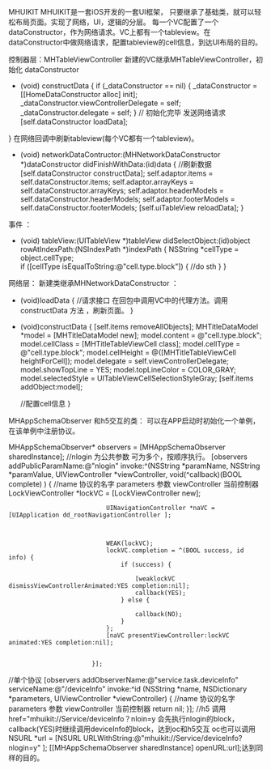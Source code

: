 MHUIKIT
MHUIKIT是一套iOS开发的一套UI框架， 只要继承了基础类，就可以轻松布局页面。实现了网络，UI，逻辑的分层。
每一个VC配置了一个dataConstructor，作为网络请求。VC上都有一个tableview。在dataConstructor中做网络请求，配置tableview的cell信息，到达UI布局的目的。

控制器层：MHTableViewController
新建的VC继承MHTableViewController，初始化 dataConstructor 

- (void) constructData {
    if (_dataConstructor == nil) {
        _dataConstructor = [[HomeDataConstructor alloc] init];
        _dataConstructor.viewControllerDelegate = self;
        _dataConstructor.delegate  = self;
    }
    // 初始化完毕 发送网络请求
    [self.dataConstructor loadData];
    
}
在网络回调中刷新tableview(每个VC都有一个tableview)。
- (void) networkDataContructor:(MHNetworkDataConstructor *)dataConstructor didFinishWithData:(id)data { 
//刷新数据
    [self.dataConstructor constructData];
    self.adaptor.items = self.dataConstructor.items;
    self.adaptor.arrayKeys = self.dataConstructor.arrayKeys;
    self.adaptor.headerModels = self.dataConstructor.headerModels;
    self.adaptor.footerModels = self.dataConstructor.footerModels; 
    [self.uiTableView reloadData];
}

事件 ：

- (void) tableView:(UITableView *)tableView didSelectObject:(id<MHTableViewCellItemProtocol>)object rowAtIndexPath:(NSIndexPath *)indexPath {
    NSString *cellType = object.cellType;   
    if ([cellType isEqualToString:@"cell.type.block"]) {
//do sth 
    } 
}
        
 网络层：
 新建类继承MHNetworkDataConstructor ：
 
- (void)loadData { 
//请求接口 
在回包中调用VC中的代理方法。调用constructData 方法  ，刷新页面。
}


- (void)constructData {
    [self.items removeAllObjects];
    MHTitleDataModel *model = [MHTitleDataModel new];
    model.content = @"cell.type.block";
    model.cellClass = [MHTitleTableViewCell class];
    model.cellType  = @"cell.type.block";
    model.cellHeight = @([MHTitleTableViewCell heightForCell]);
    model.delegate = self.viewControllerDelegate;
    model.showTopLine = YES;
    model.topLineColor = COLOR_GRAY;
    model.selectedStyle = UITableViewCellSelectionStyleGray;
    [self.items addObject:model]; 
    
    //配置cell信息
}

MHAppSchemaObserver 和h5交互的类：
可以在APP启动时初始化一个单例，在该单例中注册协议。

MHAppSchemaObserver* observers      = [MHAppSchemaObserver sharedInstance];
//nlogin 为公共参数  可为多个，按顺序执行。
    [observers addPublicParamName:@"nlogin"
                           invoke:^(NSString *paramName,
                                    NSString *paramValue,
                                    UIViewController *viewController,
                                    void(^callback)(BOOL complete) ) {
 //name 协议的名字  parameters 参数  viewController 当前控制器
                               LockViewController *lockVC = [LockViewController new];
                               
                               UINavigationController *naVC = [UIApplication dd_rootNavigationController ];

                               
                               
                               WEAK(lockVC);
                               lockVC.completion = ^(BOOL success, id info) {
                                   if (success) {
                                     
                                       [weaklockVC dismissViewControllerAnimated:YES completion:nil];
                                       callback(YES);
                                   } else {
                                    
                                       callback(NO);
                                   }
                               };
                               [naVC presentViewController:lockVC animated:YES completion:nil];

                               
                           }];
//单个协议
    [observers addObserverName:@"service.task.deviceInfo"
                   serviceName:@"/deviceInfo"
                        invoke:^id (NSString *name, NSDictionary *parameters, UIViewController *viewController) {
                            //name 协议的名字  parameters 参数  viewController 当前控制器
                            return nil;
                        }];
//h5 调用   href="mhuikit://Service/deviceInfo？nloin=y
会先执行nlogin的block， callback(YES)时继续调用deviceInfo的block，达到oc和h5交互 
oc也可以调用
 NSURL *url = [NSURL URLWithString:@"mhuikit://Service/deviceInfo?nlogin=y" ];
        [[MHAppSchemaObserver sharedInstance] openURL:url];达到同样的目的。
        
        
        
        
